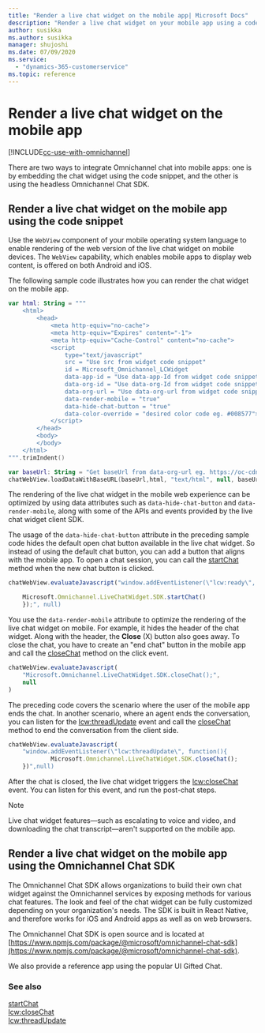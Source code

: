 ```yaml
---
title: "Render a live chat widget on the mobile app| Microsoft Docs"
description: "Render a live chat widget on your mobile app using a code snippet or SDK"
author: susikka
ms.author: susikka
manager: shujoshi
ms.date: 07/09/2020
ms.service: 
  - "dynamics-365-customerservice"
ms.topic: reference
---
```

# Render a live chat widget on the mobile app

[!INCLUDE[cc-use-with-omnichannel](../../../includes/cc-use-with-omnichannel.md)]

There are two ways to integrate Omnichannel chat into mobile apps: one is by embedding the chat widget using the code snippet, and the other is using the headless Omnichannel Chat SDK.

## Render a live chat widget on the mobile app using the code snippet
Use the `WebView` component of your mobile operating system language to enable rendering of the web version of the live chat widget on mobile devices. The `WebView` capability, which enables mobile apps to display web content, is offered on both Android and iOS.

The following sample code illustrates how you can render the chat widget on the mobile app. 

```Kotlin
var html: String = """
    <html>
        <head>
            <meta http-equiv="no-cache">
            <meta http-equiv="Expires" content="-1">
            <meta http-equiv="Cache-Control" content="no-cache">
            <script 
                type="text/javascript"
                src = "Use src from widget code snippet"
                id = Microsoft_Omnichannel_LCWidget
                data-app-id = "Use data-app-Id from widget code snippet"
                data-org-id = "Use data-org-Id from widget code snippet"
                data-org-url = "Use data-org-url from widget code snippet"
                data-render-mobile = "true"
                data-hide-chat-button = "true"
                data-color-override = "desired color code eg. #008577">
            </script>
        </head>
        <body>
        </body>
    </html>
""".trimIndent()

var baseUrl: String = "Get baseUrl from data-org-url eg. https://oc-cdn-ocprod.azureedge.net"
chatWebView.loadDataWithBaseURL(baseUrl,html, "text/html", null, baseUrl)
```

The rendering of the live chat widget in the mobile web experience can be optimized by using data attributes such as `data-hide-chat-button` and `data-render-mobile`, along with some of the APIs and events provided by the live chat widget client SDK.

The usage of the `data-hide-chat-button` attribute in the preceding sample code hides the default open chat button available in the live chat widget. So instead of using the default chat button, you can add a button that aligns with the mobile app. To open a chat session, you can call the [startChat](../reference/methods/startchat.md) method when the new chat button is clicked.

```javascript
chatWebView.evaluateJavascript("window.addEventListener(\"lcw:ready\", function handleLivechatReadyEvent(){

    Microsoft.Omnichannel.LiveChatWidget.SDK.startChat()
    });", null)
```

You use the `data-render-mobile` attribute to optimize the rendering of the live chat widget on mobile. For example, it hides the header of the chat widget. Along with the header, the **Close** (X) button also goes away. To close the chat, you have to create an "end chat" button in the mobile app and call the [closeChat](../reference/methods/closeChat.md) method on the click event. 

```javascript
chatWebView.evaluateJavascript(
    "Microsoft.Omnichannel.LiveChatWidget.SDK.closeChat();",
    null
)
```

The preceding code covers the scenario where the user of the mobile app ends the chat. In another scenario, where an agent ends the conversation, you can listen for the [lcw:threadUpdate](../reference/events/lcw-threadUpdate.md) event and call the [closeChat](../reference/methods/closeChat.md) method to end the conversation from the client side.

```javascript
chatWebView.evaluateJavascript(
    "window.addEventListener(\"lcw:threadUpdate\", function(){
            Microsoft.Omnichannel.LiveChatWidget.SDK.closeChat();
    })",null)
```

After the chat is closed, the live chat widget triggers the [lcw:closeChat](../reference/events/lcw-closeChat.md) event. You can listen for this event, and run the post-chat steps.

> [!NOTE]
> Live chat widget features&mdash;such as escalating to voice and video, and downloading the chat transcript&mdash;aren't supported on the mobile app.

## Render a live chat widget on the mobile app using the Omnichannel Chat SDK

The Omnichannel Chat SDK allows organizations to build their own chat widget against the Omnichannel services by exposing methods for various chat features. The look and feel of the chat widget can be fully customized depending on your organization's needs. The SDK is built in React Native, and therefore works for iOS and Android apps as well as on web browsers.  

The Omnichannel Chat SDK is open source and is located at [https://www.npmjs.com/package/@microsoft/omnichannel-chat-sdk](https://www.npmjs.com/package/@microsoft/omnichannel-chat-sdk).  

We also provide a reference app using the popular UI Gifted Chat.  

### See also

[startChat](../reference/methods/startchat.md)<br />
[lcw:closeChat](../reference/events/lcw-closechat.md)<br />
[lcw:threadUpdate](../reference/events/lcw-threadUpdate.md)
